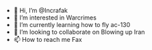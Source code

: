 - 👋 Hi, I’m @Incrafak
- 👀 I’m interested in Warcrimes
- 🌱 I’m currently learning how to fly ac-130
- 💞️ I’m looking to collaborate on Blowing up Iran
- 📫 How to reach me Fax

<!---
Incrafak/Incrafak is a ✨ special ✨ repository because its `README.md` (this file) appears on your GitHub profile.
You can click the Preview link to take a look at your changes.
--->
